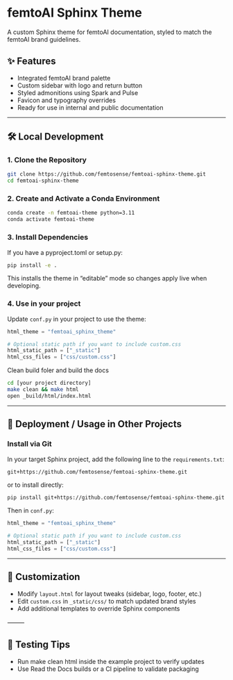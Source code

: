 # femtoAI Sphinx Theme

A custom Sphinx theme for femtoAI documentation, styled to match the femtoAI brand guidelines.

## ✨ Features

- Integrated femtoAI brand palette
- Custom sidebar with logo and return button
- Styled admonitions using Spark and Pulse
- Favicon and typography overrides
- Ready for use in internal and public documentation

---

## 🛠 Local Development

### 1. Clone the Repository

```bash
git clone https://github.com/femtosense/femtoai-sphinx-theme.git
cd femtoai-sphinx-theme
```

### 2. Create and Activate a Conda Environment

```bash
conda create -n femtoai-theme python=3.11
conda activate femtoai-theme
```

### 3. Install Dependencies

If you have a pyproject.toml or setup.py:
```bash
pip install -e .
```
This installs the theme in “editable” mode so changes apply live when developing.

### 4. Use in your project

Update `conf.py` in your project to use the theme:
```python
html_theme = "femtoai_sphinx_theme"

# Optional static path if you want to include custom.css
html_static_path = ["_static"]
html_css_files = ["css/custom.css"]
```

Clean build foler and build the docs
```bash
cd [your project directory]
make clean && make html
open _build/html/index.html
```

---

## 🚀 Deployment / Usage in Other Projects

### Install via Git

In your target Sphinx project, add the following line to the `requirements.txt`:
```
git+https://github.com/femtosense/femtoai-sphinx-theme.git
```

or to install directly:
```bash
pip install git+https://github.com/femtosense/femtoai-sphinx-theme.git
```

Then in `conf.py`:
```python
html_theme = "femtoai_sphinx_theme"

# Optional static path if you want to include custom.css
html_static_path = ["_static"]
html_css_files = ["css/custom.css"]
```

---

## 👀 Customization

* Modify `layout.html` for layout tweaks (sidebar, logo, footer, etc.)
* Edit `custom.css` in `_static/css/` to match updated brand styles
* Add additional templates to override Sphinx components

⸻

## 🧪 Testing Tips

* Run make clean html inside the example project to verify updates
* Use Read the Docs builds or a CI pipeline to validate packaging